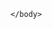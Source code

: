 <!DOCTYPE HTML>
<html lang="en">
	<head>
		<meta charset=utf-8>
		<title>JAVASCRIPT</title>
		<script type="text/javascript" src="app.js"></script>
	</head>
	<body>

	</body>
</html>
